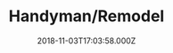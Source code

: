 ---
categories:
  - 1.Handyman/Remodeling
categories_weight: 1
date: 2018-11-03T17:03:58.000Z
title: Handyman/Remodel
description: >-
  We do it all, from installing curtains or changing light bulbs down to demolition, full house drywall replacement, painting, new flooring, cabinets, siding, framing, and custom carpentry. We have worked on hundreds of residential properties; rated highly for integrity and quality. We believe in making our clients happy from beginning to end and that starts with being affordable. We are not like most companies who seek profit over customer satisfaction so we work closely with client to ensure we give them the complete package at an affordable rate. "YOU NAME IT WE'LL GET IT DONE." 
type: ''
price: ''
icon: 'fas fa-hammer'
---